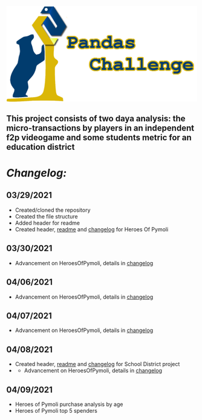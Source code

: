 ![Pandas Challenge](Resources/panda_header.png)

## This project consists of two daya analysis: the micro-transactions by players in an independent f2p videogame and some students metric for an education district


# ***Changelog:***

## **03/29/2021**
- Created/cloned the repository
- Created the file structure
- Added header for readme
- Created header, [readme](HeroesOfPymoli/readme.md) and [changelog](HeroesOfPymoli/changelog.md) for Heroes Of Pymoli

## **03/30/2021**
- Advancement on HeroesOfPymoli, details in [changelog](HeroesOfPymoli/changelog.md)

## **04/06/2021**
- Advancement on HeroesOfPymoli, details in [changelog](HeroesOfPymoli/changelog.md)

## **04/07/2021**
- Advancement on HeroesOfPymoli, details in [changelog](HeroesOfPymoli/changelog.md)

## **04/08/2021**
- Created header, [readme](PyCitySchools/readme.md) and [changelog](PyCitySchools/changelog.md) for School District project
- - Advancement on HeroesOfPymoli, details in [changelog](HeroesOfPymoli/changelog.md)

## **04/09/2021**
- Heroes of Pymoli purchase analysis by age
- Heroes of Pymoli top 5 spenders